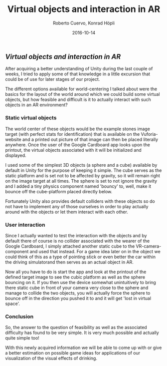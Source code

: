 ﻿---
layout: post
title: "Virtual objects and interaction in AR"
date: 2016-10-14
categories: 
author: "Roberto Cuervo, Konrad Höpli"
---
## *Virtual objects and interaction in AR*
After acquiring a better understanding of Unity during the last couple of weeks, I tried to apply some of that knowledge in a little excursion that could be of use for later stages of our project.

The different options available for world-centering I talked about were the basics for the layout of the world around which we could build some virtual objects, but how feasible and difficult is it to actually interact with such objects in an AR environment?

### Static virtual objects
The world center of these objects would be the example stones image target (with perfect stats for identification) that is available on the Vuforia-website and a printed out picture of that image can then be placed literally anywhere. Once the user of the Google Cardboard app looks upon the printout, the virtual objects associated with it will be initialized and displayed.

I used some of the simplest 3D objects (a sphere and a cube) available by default in Unity for the purpose of keeping it simple.
The cube serves as the static platform and is set not to be affected by gravity, so it will remain right on the image target at all times.
The sphere is set to not ignore the gravity and I added a tiny physics component named 'bouncy' to, well, make it bounce off the cube-platform placed directly below.

Fortunately Unity also provides default colliders with these objects so do not have to implement any of those ourselves in order to play actually around with the objects or let them interact with each other.

### User interaction
Since I actually wanted to test the interaction with the objects and by default there of course is no collider associated with the wearer of the Google Cardboard, I simply attached another static cube to the VR-camera-component and used that instead.
For a game idea later on in the object we could think of this as a type of pointing stick or even better the car within the driving simulatorand then serves as an actual object in AR.

Now all you have to do is start the app and look at the printout of the defined target image to see the cubic platform as well as the sphere bouncing on it. If you then use the device somewhat unintuitively to bring there static cube in front of your camera very close to the sphere and manage to collide the two objects, you will actually force the sphere to bounce off in the direction you pushed it to and it will get 'lost in virtual space'.

### Conclusion
So, the answer to the question of feasibility as well as the associated difficulty has found to be very simple. It is very much possible and actually quite simple too!

With this newly acquired information we will be able to come up with or give a better estimation on possible game ideas for applications of our visualization of the visual effects of drinking.
